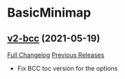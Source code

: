 # BasicMinimap

## [v2-bcc](https://github.com/funkydude/BasicMinimap/tree/v2-bcc) (2021-05-19)
[Full Changelog](https://github.com/funkydude/BasicMinimap/compare/v1-bcc...v2-bcc) [Previous Releases](https://github.com/funkydude/BasicMinimap/releases)

- Fix BCC toc version for the options  

